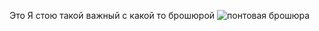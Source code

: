 Это Я стою такой важный с какой то брошюрой 
<image src= "photo_2023-04-24_12-06-52.jpg" alt= "понтовая брошюра">